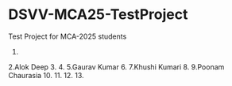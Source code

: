 # DSVV-MCA25-TestProject
Test Project for MCA-2025 students

1.
2.Alok Deep
3.
4.
5.Gaurav Kumar
6.
7.Khushi Kumari
8.
9.Poonam Chaurasia
10.
11.
12.
13.